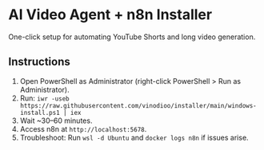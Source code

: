 # AI Video Agent + n8n Installer
One-click setup for automating YouTube Shorts and long video generation.

## Instructions
1. Open PowerShell as Administrator (right-click PowerShell > Run as Administrator).
2. Run: `iwr -useb https://raw.githubusercontent.com/vinodioo/installer/main/windows-install.ps1 | iex`
3. Wait ~30–60 minutes.
4. Access n8n at `http://localhost:5678`.
5. Troubleshoot: Run `wsl -d Ubuntu` and `docker logs n8n` if issues arise.

